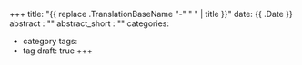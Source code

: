 +++
title: "{{ replace .TranslationBaseName "-" " " | title }}"
date: {{ .Date }}
abstract : ""
abstract_short : ""
categories:
  - category
tags:
  - tag
draft: true
+++
